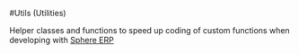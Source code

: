 #Utils (Utilities)

Helper classes and functions to speed up coding of custom functions when developing with [Sphere ERP](https://www.sphereerp.com)
